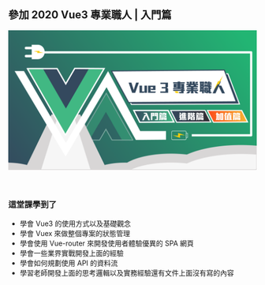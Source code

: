 
## 參加 2020 Vue3 專業職人 | 入門篇

<a href="https://hiskio.com/packages/MQRmqYWR0" target="_blank"><img src="./assets/img.png"/></a>

<!-- 購課網址 : <a href="https://hiskio.com/packages/MQRmqYWR0" target="_blank">https://hiskio.com/packages/MQRmqYWR0</a> -->

<br />

### 這堂課學到了
- 學會 Vue3 的使用方式以及基礎觀念
- 學會 Vuex 來做整個專案的狀態管理
- 學會使用 Vue-router 來開發使用者體驗優異的 SPA 網頁
- 學會一些業界實戰開發上面的經驗
- 學會如何規劃使用 API 的資料流
- 學習老師開發上面的思考邏輯以及實務經驗還有文件上面沒有寫的內容
